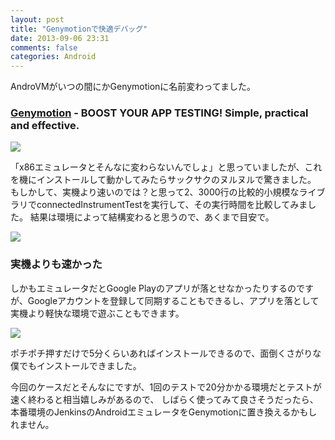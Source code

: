 ```yaml
---
layout: post
title: "Genymotionで快適デバッグ"
date: 2013-09-06 23:31
comments: false
categories: Android
---
```


AndroVMがいつの間にかGenymotionに名前変わってました。

### [Genymotion](http://www.genymotion.com/) - BOOST YOUR APP TESTING! Simple, practical and effective.

![](http://www.genymotion.com/assets/genymotion-fits-in-your-developping-environment-.png)

「x86エミュレータとそんなに変わらないんでしょ」と思っていましたが、これを機にインストールして動かしてみたらサックサクのヌルヌルで驚きました。  
もしかして、実機より速いのでは？と思って2、3000行の比較的小規模なライブラリでconnectedInstrumentTestを実行して、その実行時間を比較してみました。
結果は環境によって結構変わると思うので、あくまで目安で。

![](https://dl.dropboxusercontent.com/u/54255753/blog/201309/genybench.png)

### 実機よりも速かった

しかもエミュレータだとGoogle Playのアプリが落とせなかったりするのですが、Googleアカウントを登録して同期することもできるし、アプリを落として実機より軽快な環境で遊ぶこともできます。

![](https://dl.dropboxusercontent.com/u/54255753/blog/201309/download.png)

ポチポチ押すだけで5分くらいあればインストールできるので、面倒くさがりな僕でもインストールできました。

今回のケースだとそんなにですが、1回のテストで20分かかる環境だとテストが速く終わると相当嬉しみがあるので、
しばらく使ってみて良さそうだったら、本番環境のJenkinsのAndroidエミュレータをGenymotionに置き換えるかもしれません。
